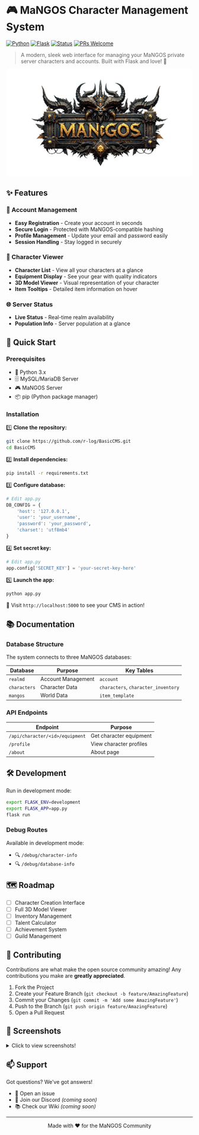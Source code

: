 # 🎮 MaNGOS Character Management System

[![Python](https://img.shields.io/badge/Python-3.x-blue.svg)](https://www.python.org/)
[![Flask](https://img.shields.io/badge/Flask-2.x-green.svg)](https://flask.palletsprojects.com/)
[![Status](https://img.shields.io/badge/Status-Active-success.svg)]()
[![PRs Welcome](https://img.shields.io/badge/PRs-welcome-brightgreen.svg)](http://makeapullrequest.com)

> A modern, sleek web interface for managing your MaNGOS private server characters and accounts. Built with Flask and love! 💝

![Project Banner](static/images/mangos-logo.png)

## ✨ Features

### 👤 Account Management

- **Easy Registration** - Create your account in seconds
- **Secure Login** - Protected with MaNGOS-compatible hashing
- **Profile Management** - Update your email and password easily
- **Session Handling** - Stay logged in securely

### 🎯 Character Viewer

- **Character List** - View all your characters at a glance
- **Equipment Display** - See your gear with quality indicators
- **3D Model Viewer** - Visual representation of your character
- **Item Tooltips** - Detailed item information on hover

### 🌐 Server Status

- **Live Status** - Real-time realm availability
- **Population Info** - Server population at a glance

## 🚀 Quick Start

### Prerequisites

- 🐍 Python 3.x
- 🗄️ MySQL/MariaDB Server
- 🎮 MaNGOS Server
- 📦 pip (Python package manager)

### Installation

1️⃣ **Clone the repository:**

```bash
git clone https://github.com/r-log/BasicCMS.git
cd BasicCMS
```

2️⃣ **Install dependencies:**

```bash
pip install -r requirements.txt
```

3️⃣ **Configure database:**

```python
# Edit app.py
DB_CONFIG = {
    'host': '127.0.0.1',
    'user': 'your_username',
    'password': 'your_password',
    'charset': 'utf8mb4'
}
```

4️⃣ **Set secret key:**

```python
# Edit app.py
app.config['SECRET_KEY'] = 'your-secret-key-here'
```

5️⃣ **Launch the app:**

```bash
python app.py
```

🌟 Visit `http://localhost:5000` to see your CMS in action!

## 📚 Documentation

### Database Structure

The system connects to three MaNGOS databases:

| Database     | Purpose            | Key Tables                          |
| ------------ | ------------------ | ----------------------------------- |
| `realmd`     | Account Management | `account`                           |
| `characters` | Character Data     | `characters`, `character_inventory` |
| `mangos`     | World Data         | `item_template`                     |

### API Endpoints

| Endpoint                        | Purpose                 |
| ------------------------------- | ----------------------- |
| `/api/character/<id>/equipment` | Get character equipment |
| `/profile`                      | View character profiles |
| `/about`                        | About page              |

## 🛠️ Development

Run in development mode:

```bash
export FLASK_ENV=development
export FLASK_APP=app.py
flask run
```

### Debug Routes

Available in development mode:

- 🔍 `/debug/character-info`
- 🔍 `/debug/database-info`

## 🗺️ Roadmap

- [ ] Character Creation Interface
- [ ] Full 3D Model Viewer
- [ ] Inventory Management
- [ ] Talent Calculator
- [ ] Achievement System
- [ ] Guild Management

## 🤝 Contributing

Contributions are what make the open source community amazing! Any contributions you make are **greatly appreciated**.

1. Fork the Project
2. Create your Feature Branch (`git checkout -b feature/AmazingFeature`)
3. Commit your Changes (`git commit -m 'Add some AmazingFeature'`)
4. Push to the Branch (`git push origin feature/AmazingFeature`)
5. Open a Pull Request

## 📸 Screenshots

<details>
<summary>Click to view screenshots!</summary>

_Coming soon!_

</details>

## 📫 Support

Got questions? We've got answers!

- 📧 Open an issue
- 💬 Join our Discord _(coming soon)_
- 📚 Check our Wiki _(coming soon)_

---

<div align="center">
Made with ❤️ for the MaNGOS Community
</div>
